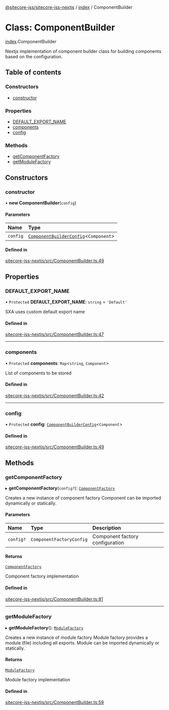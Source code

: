 [@sitecore-jss/sitecore-jss-nextjs](../README.md) / [index](../modules/index.md) / ComponentBuilder

# Class: ComponentBuilder

[index](../modules/index.md).ComponentBuilder

Nextjs implementation of component builder class for building components based on the configuration.

## Table of contents

### Constructors

- [constructor](index.ComponentBuilder.md#constructor)

### Properties

- [DEFAULT\_EXPORT\_NAME](index.ComponentBuilder.md#default_export_name)
- [components](index.ComponentBuilder.md#components)
- [config](index.ComponentBuilder.md#config)

### Methods

- [getComponentFactory](index.ComponentBuilder.md#getcomponentfactory)
- [getModuleFactory](index.ComponentBuilder.md#getmodulefactory)

## Constructors

### constructor

• **new ComponentBuilder**(`config`)

#### Parameters

| Name | Type |
| :------ | :------ |
| `config` | [`ComponentBuilderConfig`](../modules/index.md#componentbuilderconfig)<`Component`\> |

#### Defined in

[sitecore-jss-nextjs/src/ComponentBuilder.ts:49](https://github.com/Sitecore/jss/blob/87b3463ab/packages/sitecore-jss-nextjs/src/ComponentBuilder.ts#L49)

## Properties

### DEFAULT\_EXPORT\_NAME

• `Protected` **DEFAULT\_EXPORT\_NAME**: `string` = `'Default'`

SXA uses custom default export name

#### Defined in

[sitecore-jss-nextjs/src/ComponentBuilder.ts:47](https://github.com/Sitecore/jss/blob/87b3463ab/packages/sitecore-jss-nextjs/src/ComponentBuilder.ts#L47)

___

### components

• `Protected` **components**: `Map`<`string`, `Component`\>

List of components to be stored

#### Defined in

[sitecore-jss-nextjs/src/ComponentBuilder.ts:42](https://github.com/Sitecore/jss/blob/87b3463ab/packages/sitecore-jss-nextjs/src/ComponentBuilder.ts#L42)

___

### config

• `Protected` **config**: [`ComponentBuilderConfig`](../modules/index.md#componentbuilderconfig)<`Component`\>

#### Defined in

[sitecore-jss-nextjs/src/ComponentBuilder.ts:49](https://github.com/Sitecore/jss/blob/87b3463ab/packages/sitecore-jss-nextjs/src/ComponentBuilder.ts#L49)

## Methods

### getComponentFactory

▸ **getComponentFactory**(`config?`): [`ComponentFactory`](../modules/index.md#componentfactory)

Creates a new instance of component factory
Component can be imported dynamically or statically.

#### Parameters

| Name | Type | Description |
| :------ | :------ | :------ |
| `config?` | `ComponentFactoryConfig` | Component factory configuration |

#### Returns

[`ComponentFactory`](../modules/index.md#componentfactory)

Component factory implementation

#### Defined in

[sitecore-jss-nextjs/src/ComponentBuilder.ts:81](https://github.com/Sitecore/jss/blob/87b3463ab/packages/sitecore-jss-nextjs/src/ComponentBuilder.ts#L81)

___

### getModuleFactory

▸ **getModuleFactory**(): [`ModuleFactory`](../modules/index.md#modulefactory)

Creates a new instance of module factory
Module factory provides a module (file) including all exports.
Module can be imported dynamically or statically.

#### Returns

[`ModuleFactory`](../modules/index.md#modulefactory)

Module factory implementation

#### Defined in

[sitecore-jss-nextjs/src/ComponentBuilder.ts:59](https://github.com/Sitecore/jss/blob/87b3463ab/packages/sitecore-jss-nextjs/src/ComponentBuilder.ts#L59)
